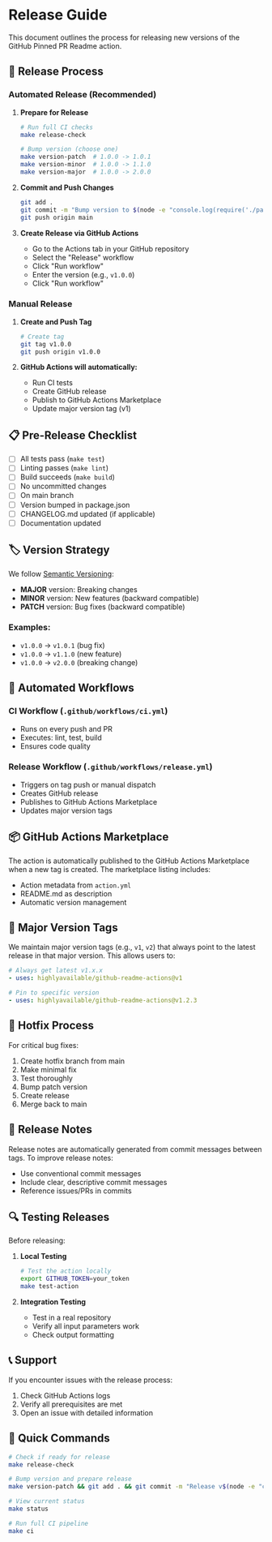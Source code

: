 # Release Guide

This document outlines the process for releasing new versions of the GitHub Pinned PR Readme action.

## 🚀 Release Process

### Automated Release (Recommended)

1. **Prepare for Release**
   ```bash
   # Run full CI checks
   make release-check
   
   # Bump version (choose one)
   make version-patch  # 1.0.0 -> 1.0.1
   make version-minor  # 1.0.0 -> 1.1.0
   make version-major  # 1.0.0 -> 2.0.0
   ```

2. **Commit and Push Changes**
   ```bash
   git add .
   git commit -m "Bump version to $(node -e "console.log(require('./package.json').version)")"
   git push origin main
   ```

3. **Create Release via GitHub Actions**
   - Go to the Actions tab in your GitHub repository
   - Select the "Release" workflow
   - Click "Run workflow"
   - Enter the version (e.g., `v1.0.0`)
   - Click "Run workflow"

### Manual Release

1. **Create and Push Tag**
   ```bash
   # Create tag
   git tag v1.0.0
   git push origin v1.0.0
   ```

2. **GitHub Actions will automatically:**
   - Run CI tests
   - Create GitHub release
   - Publish to GitHub Actions Marketplace
   - Update major version tag (v1)

## 📋 Pre-Release Checklist

- [ ] All tests pass (`make test`)
- [ ] Linting passes (`make lint`)
- [ ] Build succeeds (`make build`)
- [ ] No uncommitted changes
- [ ] On main branch
- [ ] Version bumped in package.json
- [ ] CHANGELOG.md updated (if applicable)
- [ ] Documentation updated

## 🏷️ Version Strategy

We follow [Semantic Versioning](https://semver.org/):

- **MAJOR** version: Breaking changes
- **MINOR** version: New features (backward compatible)
- **PATCH** version: Bug fixes (backward compatible)

### Examples:
- `v1.0.0` → `v1.0.1` (bug fix)
- `v1.0.0` → `v1.1.0` (new feature)
- `v1.0.0` → `v2.0.0` (breaking change)

## 🤖 Automated Workflows

### CI Workflow (`.github/workflows/ci.yml`)
- Runs on every push and PR
- Executes: lint, test, build
- Ensures code quality

### Release Workflow (`.github/workflows/release.yml`)
- Triggers on tag push or manual dispatch
- Creates GitHub release
- Publishes to GitHub Actions Marketplace
- Updates major version tags

## 📦 GitHub Actions Marketplace

The action is automatically published to the GitHub Actions Marketplace when a new tag is created. The marketplace listing includes:

- Action metadata from `action.yml`
- README.md as description
- Automatic version management

## 🔧 Major Version Tags

We maintain major version tags (e.g., `v1`, `v2`) that always point to the latest release in that major version. This allows users to:

```yaml
# Always get latest v1.x.x
- uses: highlyavailable/github-readme-actions@v1

# Pin to specific version
- uses: highlyavailable/github-readme-actions@v1.2.3
```

## 🐛 Hotfix Process

For critical bug fixes:

1. Create hotfix branch from main
2. Make minimal fix
3. Test thoroughly
4. Bump patch version
5. Create release
6. Merge back to main

## 📝 Release Notes

Release notes are automatically generated from commit messages between tags. To improve release notes:

- Use conventional commit messages
- Include clear, descriptive commit messages
- Reference issues/PRs in commits

## 🔍 Testing Releases

Before releasing:

1. **Local Testing**
   ```bash
   # Test the action locally
   export GITHUB_TOKEN=your_token
   make test-action
   ```

2. **Integration Testing**
   - Test in a real repository
   - Verify all input parameters work
   - Check output formatting

## 📞 Support

If you encounter issues with the release process:

1. Check GitHub Actions logs
2. Verify all prerequisites are met
3. Open an issue with detailed information

## 🎯 Quick Commands

```bash
# Check if ready for release
make release-check

# Bump version and prepare release
make version-patch && git add . && git commit -m "Release v$(node -e "console.log(require('./package.json').version)")"

# View current status
make status

# Run full CI pipeline
make ci
``` 